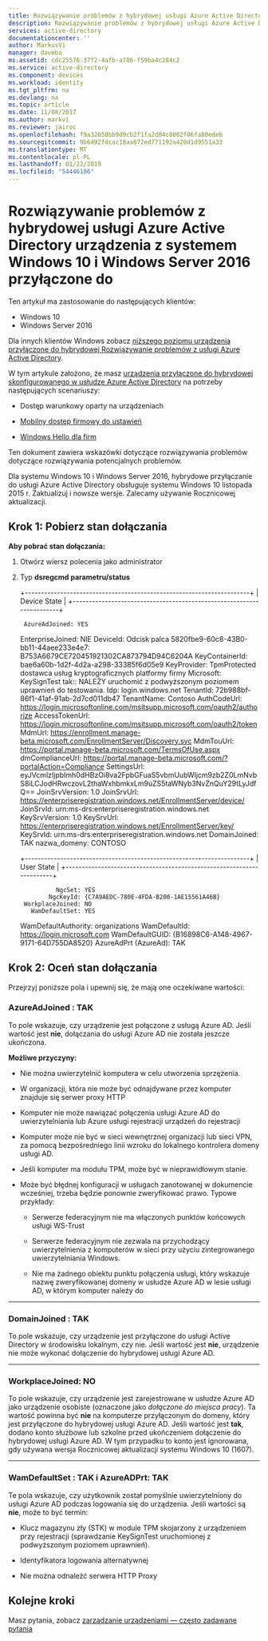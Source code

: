 ```yaml
---
title: Rozwiązywanie problemów z hybrydowej usługi Azure Active Directory urządzenia z systemem Windows 10 i Windows Server 2016 przyłączone do | Dokumentacja firmy Microsoft
description: Rozwiązywanie problemów z hybrydowej usługi Azure Active Directory przyłączone do urządzeń z systemem Windows 10 i Windows Server 2016.
services: active-directory
documentationcenter: ''
author: MarkusVi
manager: daveba
ms.assetid: cdc25576-37f2-4afb-a786-f59ba4c284c2
ms.service: active-directory
ms.component: devices
ms.workload: identity
ms.tgt_pltfrm: na
ms.devlang: na
ms.topic: article
ms.date: 11/08/2017
ms.author: markvi
ms.reviewer: jairoc
ms.openlocfilehash: f9a32058bb9d9cb2f1fa2d04c8002f06fa80edeb
ms.sourcegitcommit: 9b6492fdcac18aa872ed771192a420d1d9551a33
ms.translationtype: MT
ms.contentlocale: pl-PL
ms.lasthandoff: 01/22/2019
ms.locfileid: "54446106"
---
```

# <a name="troubleshooting-hybrid-azure-active-directory-joined-windows-10-and-windows-server-2016-devices"></a>Rozwiązywanie problemów z hybrydowej usługi Azure Active Directory urządzenia z systemem Windows 10 i Windows Server 2016 przyłączone do 

Ten artykuł ma zastosowanie do następujących klientów:

-   Windows 10
-   Windows Server 2016

Dla innych klientów Windows zobacz [niższego poziomu urządzenia przyłączone do hybrydowej Rozwiązywanie problemów z usługi Azure Active Directory](troubleshoot-hybrid-join-windows-legacy.md).

W tym artykule założono, że masz [urządzenia przyłączone do hybrydowej skonfigurowanego w usłudze Azure Active Directory](hybrid-azuread-join-plan.md) na potrzeby następujących scenariuszy:

- Dostęp warunkowy oparty na urządzeniach

- [Mobilny dostęp firmowy do ustawień](../active-directory-windows-enterprise-state-roaming-overview.md)

- [Windows Hello dla firm](../active-directory-azureadjoin-passport-deployment.md)


Ten dokument zawiera wskazówki dotyczące rozwiązywania problemów dotyczące rozwiązywania potencjalnych problemów. 


Dla systemu Windows 10 i Windows Server 2016, hybrydowe przyłączanie do usługi Azure Active Directory obsługuje systemu Windows 10 listopada 2015 r. Zaktualizuj i nowsze wersje. Zalecamy używanie Rocznicowej aktualizacji.

## <a name="step-1-retrieve-the-join-status"></a>Krok 1: Pobierz stan dołączania 

**Aby pobrać stan dołączania:**

1. Otwórz wiersz polecenia jako administrator

2. Typ **dsregcmd parametru/status**



    +----------------------------------------------------------------------+
    | Device State                                                         |  +----------------------------------------------------------------------+
    
        AzureAdJoined: YES
     EnterpriseJoined: NIE DeviceId: Odcisk palca 5820fbe9-60c8-43B0-bb11-44aee233e4e7: B753A6679CE720451921302CA873794D94C6204A KeyContainerId: bae6a60b-1d2f-4d2a-a298-33385f6d05e9 KeyProvider: TpmProtected dostawca usług kryptograficznych platformy firmy Microsoft: KeySignTest tak:: NALEŻY uruchomić z podwyższonym poziomem uprawnień do testowania.
                  Idp: login.windows.net TenantId: 72b988bf-86f1-41af-91ab-2d7cd011db47 TenantName: Contoso AuthCodeUrl: https://login.microsoftonline.com/msitsupp.microsoft.com/oauth2/authorize AccessTokenUrl: https://login.microsoftonline.com/msitsupp.microsoft.com/oauth2/token MdmUrl: https://enrollment.manage-beta.microsoft.com/EnrollmentServer/Discovery.svc MdmTouUrl: https://portal.manage-beta.microsoft.com/TermsOfUse.aspx dmComplianceUrl: https://portal.manage-beta.microsoft.com/?portalAction=Compliance SettingsUrl: eyJVcmlzIjpbImh0dHBzOi8va2FpbGFuaS5vbmUubWljcm9zb2Z0LmNvbS8iLCJodHRwczovL2thaWxhbmkxLm9uZS5taWNyb3NvZnQuY29tLyJdfQ== JoinSrvVersion: 1.0 JoinSrvUrl: https://enterpriseregistration.windows.net/EnrollmentServer/device/ JoinSrvId: urn:ms-drs:enterpriseregistration.windows.net KeySrvVersion: 1.0 KeySrvUrl: https://enterpriseregistration.windows.net/EnrollmentServer/key/ KeySrvId: urn:ms-drs:enterpriseregistration.windows.net DomainJoined: TAK nazwa_domeny: CONTOSO
    
    +----------------------------------------------------------------------+
    | User State                                                           |  +----------------------------------------------------------------------+
    
                 NgcSet: YES
               NgcKeyId: {C7A9AEDC-780E-4FDA-B200-1AE15561A46B}
        WorkplaceJoined: NO
          WamDefaultSet: YES
    WamDefaultAuthority: organizations         WamDefaultId: https://login.microsoft.com       WamDefaultGUID: {B16898C6-A148-4967-9171-64D755DA8520} AzureAdPrt (AzureAd): TAK



## <a name="step-2-evaluate-the-join-status"></a>Krok 2: Oceń stan dołączania 

Przejrzyj poniższe pola i upewnij się, że mają one oczekiwane wartości:

### <a name="azureadjoined--yes"></a>AzureAdJoined : TAK  

To pole wskazuje, czy urządzenie jest połączone z usługą Azure AD. Jeśli wartość jest **nie**, dołączania do usługi Azure AD nie została jeszcze ukończona. 

**Możliwe przyczyny:**

- Nie można uwierzytelnić komputera w celu utworzenia sprzężenia.

- W organizacji, która nie może być odnajdywane przez komputer znajduje się serwer proxy HTTP

- Komputer nie może nawiązać połączenia usługi Azure AD do uwierzytelniania lub Azure usługi rejestracji urządzeń do rejestracji

- Komputer może nie być w sieci wewnętrznej organizacji lub sieci VPN, za pomocą bezpośredniego linii wzroku do lokalnego kontrolera domeny usługi AD.

- Jeśli komputer ma modułu TPM, może być w nieprawidłowym stanie.

- Może być błędnej konfiguracji w usługach zanotowanej w dokumencie wcześniej, trzeba będzie ponownie zweryfikować prawo. Typowe przykłady:

    - Serwerze federacyjnym nie ma włączonych punktów końcowych usługi WS-Trust

    - Serwerze federacyjnym nie zezwala na przychodzący uwierzytelnienia z komputerów w sieci przy użyciu zintegrowanego uwierzytelniania Windows.

    - Nie ma żadnego obiektu punktu połączenia usługi, który wskazuje nazwę zweryfikowanej domeny w usłudze Azure AD w lesie usługi AD, w którym komputer należy do

---

### <a name="domainjoined--yes"></a>DomainJoined : TAK  

To pole wskazuje, czy urządzenie jest przyłączone do usługi Active Directory w środowisku lokalnym, czy nie. Jeśli wartość jest **nie**, urządzenie nie może wykonać dołączenie do hybrydowej usługi Azure AD.  

---

### <a name="workplacejoined--no"></a>WorkplaceJoined: NO  

To pole wskazuje, czy urządzenie jest zarejestrowane w usłudze Azure AD jako urządzenie osobiste (oznaczone jako *dołączone do miejsca pracy*). Ta wartość powinna być **nie** na komputerze przyłączonym do domeny, który jest przyłączone do hybrydowej usługi Azure AD. Jeśli wartość jest **tak**, dodano konto służbowe lub szkolne przed ukończeniem dołączenie do hybrydowej usługi Azure AD. W tym przypadku to konto jest ignorowana, gdy używana wersja Rocznicowej aktualizacji systemu Windows 10 (1607).

---

### <a name="wamdefaultset--yes-and-azureadprt--yes"></a>WamDefaultSet : TAK i AzureADPrt: TAK
  
Te pola wskazuje, czy użytkownik został pomyślnie uwierzytelniony do usługi Azure AD podczas logowania się do urządzenia. Jeśli wartości są **nie**, może to być termin:

- Klucz magazynu zły (STK) w module TPM skojarzony z urządzeniem przy rejestracji (sprawdzanie KeySignTest uruchomionej z podwyższonym poziomem uprawnień).

- Identyfikatora logowania alternatywnej

- Nie można odnaleźć serwera HTTP Proxy

## <a name="next-steps"></a>Kolejne kroki

Masz pytania, zobacz [zarządzanie urządzeniami — często zadawane pytania](faq.md) 